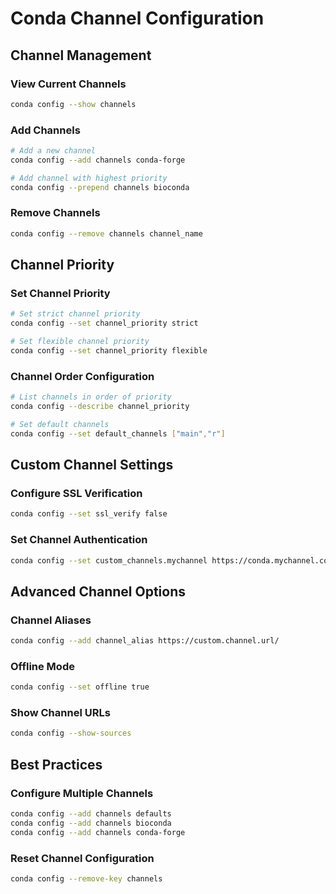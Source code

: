 # Conda Channel Configuration

## Channel Management

### View Current Channels
```bash
conda config --show channels
```

### Add Channels
```bash
# Add a new channel
conda config --add channels conda-forge

# Add channel with highest priority
conda config --prepend channels bioconda
```

### Remove Channels
```bash
conda config --remove channels channel_name
```

## Channel Priority

### Set Channel Priority
```bash
# Set strict channel priority
conda config --set channel_priority strict

# Set flexible channel priority
conda config --set channel_priority flexible
```

### Channel Order Configuration
```bash
# List channels in order of priority
conda config --describe channel_priority

# Set default channels
conda config --set default_channels ["main","r"]
```

## Custom Channel Settings

### Configure SSL Verification
```bash
conda config --set ssl_verify false
```

### Set Channel Authentication
```bash
conda config --set custom_channels.mychannel https://conda.mychannel.com/
```

## Advanced Channel Options

### Channel Aliases
```bash
conda config --add channel_alias https://custom.channel.url/
```

### Offline Mode
```bash
conda config --set offline true
```

### Show Channel URLs
```bash
conda config --show-sources
```

## Best Practices

### Configure Multiple Channels
```bash
conda config --add channels defaults
conda config --add channels bioconda
conda config --add channels conda-forge
```

### Reset Channel Configuration
```bash
conda config --remove-key channels
```